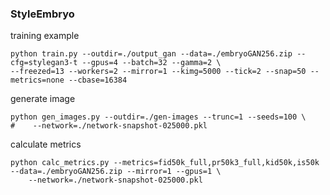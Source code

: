 ### StyleEmbryo

training example
```
python train.py --outdir=./output_gan --data=./embryoGAN256.zip --cfg=stylegan3-t --gpus=4 --batch=32 --gamma=2 \
--freezed=13 --workers=2 --mirror=1 --kimg=5000 --tick=2 --snap=50 --metrics=none --cbase=16384

```

generate image 
```
python gen_images.py --outdir=./gen-images --trunc=1 --seeds=100 \
#    --network=./network-snapshot-025000.pkl
```

calculate metrics
```
python calc_metrics.py --metrics=fid50k_full,pr50k3_full,kid50k,is50k --data=./embryoGAN256.zip --mirror=1 --gpus=1 \
    --network=./network-snapshot-025000.pkl
```
